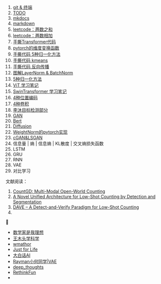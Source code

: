 1. [git & 终端](https://dearrongerr.github.io/Rongerr.github.io/sticks/sticks/)
2. [TODO](https://dearrongerr.github.io/Rongerr.github.io/sticks/TODO/)
3. [mkdocs](https://dearrongerr.github.io/Rongerr.github.io/sticks/mkdocs_learn/)
4. [markdown](https://dearrongerr.github.io/Rongerr.github.io/sticks/markdwon_learn/)
5. [leetcode：两数之和](https://dearrongerr.github.io/Rongerr.github.io/bagu/questions/leetcode/1/)
6. [leetcode：两数相加](https://dearrongerr.github.io/Rongerr.github.io/bagu/questions/leetcode/2/)
7. [手撕Transformer代码](https://dearrongerr.github.io/Rongerr.github.io/bagu/deeplearning/former/transformer/)
8. [pytorch的维度变换函数](https://dearrongerr.github.io/Rongerr.github.io/bagu/deeplearning/pytorch_shape_function/)
9. [手撕代码 5种归一化方法](https://dearrongerr.github.io/Rongerr.github.io/bagu/deeplearning/1/)
10. [手撕代码 kmeans](https://dearrongerr.github.io/Rongerr.github.io/bagu/machinelearning/kmeans/)
11. [手撕代码 反向传播](https://dearrongerr.github.io/Rongerr.github.io/bagu/machinelearning/2/)
12. [图解LayerNorm & BatchNorm](https://dearrongerr.github.io/Rongerr.github.io/learning/2/)
13. [5种归一化方法](https://dearrongerr.github.io/Rongerr.github.io/learning/1/)
14. [ViT 学习笔记](https://dearrongerr.github.io/Rongerr.github.io/learning/vit/)
15. [SwinTransformer 学习笔记](https://dearrongerr.github.io/Rongerr.github.io/learning/swintransformer/)
16. [4种位置编码](https://dearrongerr.github.io/Rongerr.github.io/learning/pe/)
17. [4种卷积](https://dearrongerr.github.io/Rongerr.github.io/learning/convs/)
18. [李沐目标检测部分](https://dearrongerr.github.io/Rongerr.github.io/learning/3/)
19. [GAN](https://dearrongerr.github.io/Rongerr.github.io/learning/4_GAN/)
20. [Bert](https://dearrongerr.github.io/Rongerr.github.io/learning/5_Bert/)
21. [Diffusion](https://dearrongerr.github.io/Rongerr.github.io/learning/6_Diffusion/)
22. [WeightNorm的pytorch实现](https://dearrongerr.github.io/Rongerr.github.io/learning/8_WeightNorm/)
23. [cGAN&LSGAN](https://dearrongerr.github.io/Rongerr.github.io/learning/9_cGAN/)
24. 信息量 | 熵 | 信息熵 | KL散度 | 交叉熵损失函数
25. LSTM
26. GRU
27. RNN
28. VAE
29. 对比学习

文献阅读：

1. [CountGD: Multi-Modal Open-World Counting](https://dearrongerr.github.io/Rongerr.github.io/literature/ObejectCounting/rank1%20CountGD/)
2. [A Novel Unified Architecture for Low-Shot Counting by Detection and Segmentation](https://dearrongerr.github.io/Rongerr.github.io/literature/ObejectCounting/rank2%20GeCo/)
3. [DAVE – A Detect-and-Verify Paradigm for Low-Shot Counting](https://dearrongerr.github.io/Rongerr.github.io/literature/ObejectCounting/rank3%20DAVE/)
4. 



🔗

- [数学家是我理想](https://space.bilibili.com/181990557)
- [王木头学科学](https://space.bilibili.com/504715181?spm_id_from=333.337.0.0)
- [wmathor](https://wmathor.com/index.php/category/Deep-Learning/)
- [Just for Life](https://muyuuuu.github.io)
- [大白话AI](https://space.bilibili.com/9045161)
- [Rayman小何同学|VAE](https://www.bilibili.com/video/BV1Ax4y1v7CY?spm_id_from=333.788.videopod.sections&vd_source=ddd7d236ab3e9b123c4086c415f4939e)
- [deep_thoughts](https://www.bilibili.com/video/BV1sG411s7vV/?spm_id_from=333.337.search-card.all.click&vd_source=ddd7d236ab3e9b123c4086c415f4939e)
- [RethinkFun](https://www.bilibili.com/video/BV1dtSuY7Evj?spm_id_from=333.788.player.switch&vd_source=ddd7d236ab3e9b123c4086c415f4939e)
- 



